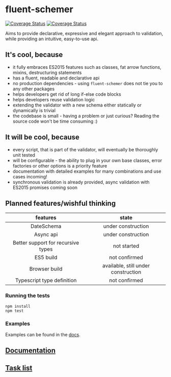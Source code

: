 # fluent-schemer

<a href='https://travis-ci.org/KonstantinSimeonov/fluent-schemer'><img src='https://travis-ci.org/KonstantinSimeonov/fluent-schemer.svg?branch=master' alt='Coverage Status' /></a> <a href='https://coveralls.io/github/KonstantinSimeonov/fluent-schemer'><img src='https://coveralls.io/repos/github/KonstantinSimeonov/fluent-schemer/badge.svg' alt='Coverage Status' /></a>


Aims to provide declarative, expressive and elegant approach to validation, while providing an intuitive, easy-to-use api.

## It's cool, because
- it fully embraces ES2015 features such as classes, fat arrow functions, mixins, destructuring statements
- has a fluent, readable and declarative api
- no production dependencies - using `fluent-schemer` does not tie you to any other packages
- helps developers get rid of long if-else code blocks
- helps developers reuse validation logic
- extending the validator with a new schema either statically or dynamically is trivial
- the codebase is small - having a problem or just curious? Reading the source code won't be time consuming :)

## It will be cool, because
- every script, that is part of the validator, will eventually be thoroughly unit tested
- will be configurable - the ability to plug in your own base classes, error factories or other options is a priority feature
- documentation with detailed examples for many combinations and use cases incoming!
- synchronous validation is already provided, async validation with ES2015 promises coming soon

## Planned features/wishful thinking

| features                           | state                                    |
|:----------------------------------:|:----------------------------------------:|
| DateSchema                         | under construction                       |
| Async api                          | under construction                       |
| Better support for recursive types | not started                              |
| ES5 build                          | not confirmed                            |
| Browser build                      | available, still under construction      |
| Typescript type definition         | not confirmed                            |

### Running the tests

```
npm install
npm test
```

### Examples

Examples can be found in the [docs](./docs).

## [Documentation](./docs)
## [Task list](./TODOS.md)